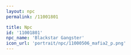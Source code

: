 ```yaml
---
layout: npc
permalink: /11001801

title: Npc
id: '11001801'
npc_name: 'Blackstar Gangster'
icon_url: 'portrait/npc/11000506_mafia2_p.png'
---
```

